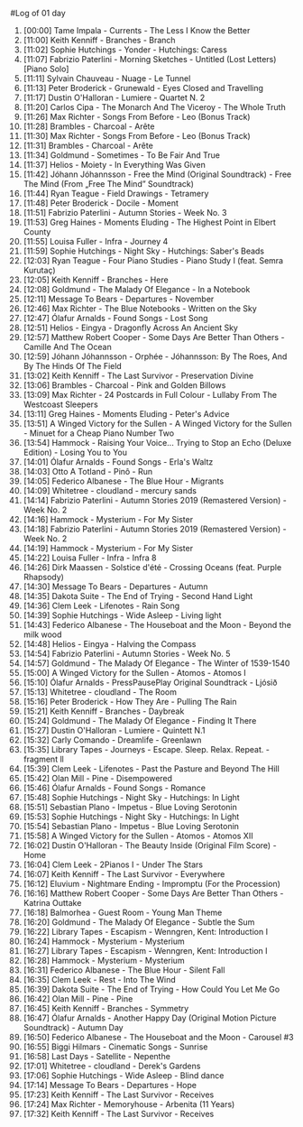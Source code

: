 #Log of 01 day

1. [00:00] Tame Impala - Currents - The Less I Know the Better
1. [11:00] Keith Kenniff - Branches - Branch
1. [11:02] Sophie Hutchings - Yonder - Hutchings: Caress
1. [11:07] Fabrizio Paterlini - Morning Sketches - Untitled (Lost Letters) [Piano Solo]
1. [11:11] Sylvain Chauveau - Nuage - Le Tunnel
1. [11:13] Peter Broderick - Grunewald - Eyes Closed and Travelling
1. [11:17] Dustin O'Halloran - Lumiere - Quartet N. 2
1. [11:20] Carlos Cipa - The Monarch And The Viceroy - The Whole Truth
1. [11:26] Max Richter - Songs From Before - Leo (Bonus Track)
1. [11:28] Brambles - Charcoal - Arête
1. [11:30] Max Richter - Songs From Before - Leo (Bonus Track)
1. [11:31] Brambles - Charcoal - Arête
1. [11:34] Goldmund - Sometimes - To Be Fair And True
1. [11:37] Helios - Moiety - In Everything Was Given
1. [11:42] Jóhann Jóhannsson - Free the Mind (Original Soundtrack) - Free The Mind (From „Free The Mind” Soundtrack)
1. [11:44] Ryan Teague - Field Drawings - Tetramery
1. [11:48] Peter Broderick - Docile - Moment
1. [11:51] Fabrizio Paterlini - Autumn Stories - Week No. 3
1. [11:53] Greg Haines - Moments Eluding - The Highest Point in Elbert County
1. [11:55] Louisa Fuller - Infra - Journey 4
1. [11:59] Sophie Hutchings - Night Sky - Hutchings: Saber's Beads
1. [12:03] Ryan Teague - Four Piano Studies - Piano Study I (feat. Semra Kurutaç)
1. [12:05] Keith Kenniff - Branches - Here
1. [12:08] Goldmund - The Malady Of Elegance - In a Notebook
1. [12:11] Message To Bears - Departures - November
1. [12:46] Max Richter - The Blue Notebooks - Written on the Sky
1. [12:47] Ólafur Arnalds - Found Songs - Lost Song
1. [12:51] Helios - Eingya - Dragonfly Across An Ancient Sky
1. [12:57] Matthew Robert Cooper - Some Days Are Better Than Others - Camille And The Ocean
1. [12:59] Jóhann Jóhannsson - Orphée - Jóhannsson: By The Roes, And By The Hinds Of The Field
1. [13:02] Keith Kenniff - The Last Survivor - Preservation Divine
1. [13:06] Brambles - Charcoal - Pink and Golden Billows
1. [13:09] Max Richter - 24 Postcards in Full Colour - Lullaby From The Westcoast Sleepers
1. [13:11] Greg Haines - Moments Eluding - Peter's Advice
1. [13:51] A Winged Victory for the Sullen - A Winged Victory for the Sullen - Minuet for a Cheap Piano Number Two
1. [13:54] Hammock - Raising Your Voice... Trying to Stop an Echo (Deluxe Edition) - Losing You to You
1. [14:01] Ólafur Arnalds - Found Songs - Erla's Waltz
1. [14:03] Otto A Totland - Pinô - Run
1. [14:05] Federico Albanese - The Blue Hour - Migrants
1. [14:09] Whitetree - cloudland - mercury sands
1. [14:14] Fabrizio Paterlini - Autumn Stories 2019 (Remastered Version) - Week No. 2
1. [14:16] Hammock - Mysterium - For My Sister
1. [14:18] Fabrizio Paterlini - Autumn Stories 2019 (Remastered Version) - Week No. 2
1. [14:19] Hammock - Mysterium - For My Sister
1. [14:22] Louisa Fuller - Infra - Infra 8
1. [14:26] Dirk Maassen - Solstice d'été - Crossing Oceans (feat. Purple Rhapsody)
1. [14:30] Message To Bears - Departures - Autumn
1. [14:35] Dakota Suite - The End of Trying - Second Hand Light
1. [14:36] Clem Leek - Lifenotes - Rain Song
1. [14:39] Sophie Hutchings - Wide Asleep - Living light
1. [14:43] Federico Albanese - The Houseboat and the Moon - Beyond the milk wood
1. [14:48] Helios - Eingya - Halving the Compass
1. [14:54] Fabrizio Paterlini - Autumn Stories - Week No. 5
1. [14:57] Goldmund - The Malady Of Elegance - The Winter of 1539-1540
1. [15:00] A Winged Victory for the Sullen - Atomos - Atomos I
1. [15:10] Ólafur Arnalds - PressPausePlay Original Soundtrack - Ljósið
1. [15:13] Whitetree - cloudland - The Room
1. [15:16] Peter Broderick - How They Are - Pulling The Rain
1. [15:21] Keith Kenniff - Branches - Daybreak
1. [15:24] Goldmund - The Malady Of Elegance - Finding It There
1. [15:27] Dustin O'Halloran - Lumiere - Quintett N.1
1. [15:32] Carly Comando - Dreamlife - Greenlawn
1. [15:35] Library Tapes - Journeys - Escape. Sleep. Relax. Repeat. - fragment ll
1. [15:39] Clem Leek - Lifenotes - Past the Pasture and Beyond The Hill
1. [15:42] Olan Mill - Pine - Disempowered
1. [15:46] Ólafur Arnalds - Found Songs - Romance
1. [15:48] Sophie Hutchings - Night Sky - Hutchings: In Light
1. [15:51] Sebastian Plano - Impetus - Blue Loving Serotonin
1. [15:53] Sophie Hutchings - Night Sky - Hutchings: In Light
1. [15:54] Sebastian Plano - Impetus - Blue Loving Serotonin
1. [15:58] A Winged Victory for the Sullen - Atomos - Atomos XII
1. [16:02] Dustin O'Halloran - The Beauty Inside (Original Film Score) - Home
1. [16:04] Clem Leek - 2Pianos I - Under The Stars
1. [16:07] Keith Kenniff - The Last Survivor - Everywhere
1. [16:12] Eluvium - Nightmare Ending - Impromptu (For the Procession)
1. [16:16] Matthew Robert Cooper - Some Days Are Better Than Others - Katrina Outtake
1. [16:18] Balmorhea - Guest Room - Young Man Theme
1. [16:20] Goldmund - The Malady Of Elegance - Subtle the Sum
1. [16:22] Library Tapes - Escapism - Wenngren, Kent: Introduction I
1. [16:24] Hammock - Mysterium - Mysterium
1. [16:27] Library Tapes - Escapism - Wenngren, Kent: Introduction I
1. [16:28] Hammock - Mysterium - Mysterium
1. [16:31] Federico Albanese - The Blue Hour - Silent Fall
1. [16:35] Clem Leek - Rest - Into The Wind
1. [16:39] Dakota Suite - The End of Trying - How Could You Let Me Go
1. [16:42] Olan Mill - Pine - Pine
1. [16:45] Keith Kenniff - Branches - Symmetry
1. [16:47] Ólafur Arnalds - Another Happy Day (Original Motion Picture Soundtrack) - Autumn Day
1. [16:50] Federico Albanese - The Houseboat and the Moon - Carousel #3
1. [16:55] Biggi Hilmars - Cinematic Songs - Sunrise
1. [16:58] Last Days - Satellite - Nepenthe
1. [17:01] Whitetree - cloudland - Derek's Gardens
1. [17:06] Sophie Hutchings - Wide Asleep - Blind dance
1. [17:14] Message To Bears - Departures - Hope
1. [17:23] Keith Kenniff - The Last Survivor - Receives
1. [17:24] Max Richter - Memoryhouse - Arbenita (11 Years)
1. [17:32] Keith Kenniff - The Last Survivor - Receives
